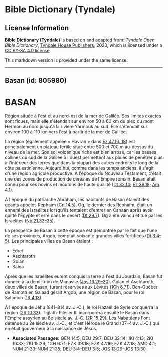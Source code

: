 # Bible Dictionary (Tyndale)

## License Information

**Bible Dictionary (Tyndale)** is based on and adapted from: _Tyndale Open Bible Dictionary_, [Tyndale House Publishers](https://tyndaleopenresources.com/), 2023, which is licensed under a [CC BY-SA 4.0 license](https://creativecommons.org/licenses/by-sa/4.0/legalcode.en).

This markdown version is provided under the same license.



--------------------------------

## Basan (id: 805980)

BASAN
=====

Région située à l'est et au nord\-est de la mer de Galilée. Ses limites exactes sont floues, mais elle s'étendait sur environ 50 à 60 km du pied du mont Hermon au nord jusqu'à la rivière Yarmouk au sud. Elle s'étendait sur environ 100 à 110 km vers l'est à partir de la mer de Galilée.

La région (également appelée « Havran » dans [Ez 47\.16, 18](https://ref.ly/Ezek47:16,Ezek47:18)) est principalement un plateau fertile situé entre 500 et 700 m au\-dessus du niveau de la mer. Son sol volcanique riche est bien arrosé, car les basses collines du sud de la Galilée à l'ouest permettent aux pluies de pénétrer plus à l'intérieur des terres que dans la plupart des autres endroits le long de la côte palestinienne. Aujourd'hui, comme dans les temps anciens, il s'agit d'une région agricole productive. À l'époque du Nouveau Testament, c'était une des zones de production de céréales de l'Empire romain. Basan était connu pour ses bovins et moutons de haute qualité ([Dt 32\.14](https://ref.ly/Deut32:14); [Ez 39\.18](https://ref.ly/Ezek39:18); [Am 4\.1](https://ref.ly/Amos4:1)).

À l'époque du patriarche Abraham, les habitants de Basan étaient des géants appelés Rephaïm ([Gn 14\.5](https://ref.ly/Gen14:5)). Og, le dernier des Rephaïm, était un ennemi des Israélites lorsqu'ils tentaient d'entrer en Canaan après avoir quitté l'Égypte et erré dans le désert ([Dt 29\.7](https://ref.ly/Deut29:7)). Og a été vaincu et tué par les Israélites ([Nb 21\.33–35](https://ref.ly/Num21:33-Num21:35)).

La prospérité de Basan à cette époque est démontrée par le fait que l'une de ses provinces, Argob, comptait soixante grandes villes fortifiées ([Dt 3\.4–5](https://ref.ly/Deut3:4-Deut3:5)). Les principales villes de Basan étaient :

* Édrei
* Aschtaroth
* Golan
* Salca

Après que les Israélites eurent conquis la terre à l'est du Jourdain, Basan fut donnée à la demi\-tribu de Manassé ([Jos 13\.29–30](https://ref.ly/Josh13:29-Josh13:30)). Golan et Aschtaroth, deux villes de Basan, furent réservées aux Lévites ([1Ch 6\.71](https://ref.ly/1Chr6:71)). Ben\-Guéber de Ramoth en Galaad gérait Argob, une région de Basan, pour le roi Salomon ([1R 4\.13](https://ref.ly/1Kgs4:13)).

À l'époque de Jéhu (841–814 av. J.‑C.), le roi Hazaël de Syrie conquerra la région ([2R 10\.33](https://ref.ly/2Kgs10:33)). Tiglath\-Piléser III incorporera ensuite le Basan dans l'Empire assyrien au 8e siècle av. J.‑C. ([2R 15\.29](https://ref.ly/2Kgs15:29)). Les Nabatéens l'ont détenue au 2e siècle av. J.‑C., et c'est Hérode le Grand (37–4 av. J.‑C.) qui en était gouverneur à la naissance de Jésus.

* **Associated Passages:** GEN 14:5; DEU 29:7; DEU 32:14; 1KI 4:13; 2KI 10:33; 2KI 15:29; 1CH 6:71; EZK 39:18; EZK 47:16; EZK 47:18; AMO 4:1; NUM 21:33–NUM 21:35; DEU 3:4–DEU 3:5; JOS 13:29–JOS 13:30

